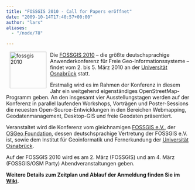 ```yaml
---
title: "FOSSGIS 2010 - Call for Papers eröffnet"
date: "2009-10-14T17:40:57+00:00"
author: "lars"
aliases:
  - "/node/78"

---
```


<p><a href="http://www.fossgis.de/konferenz" style=""><img align="left" alt="fossgis 2010" height="100" hspace="10" src="http://www.fossgis.de/konferenz/w/skins/common/fossgis_konferenz_logo.png" width="100" /></a>Die <a href="http://www.fossgis.de/konferenz">FOSSGIS 2010</a> &ndash; die größte deutschsprachige Anwenderkonferenz für Freie Geo-Informationssysteme &ndash; findet vom 2. bis 5. März 2010 an der <a href="http://www.igf.uni-osnabrueck.de">Universität Osnabrück</a> statt.</p>
<p>Erstmalig wird es im Rahmen der Konferenz in diesem Jahr ein weitgehend eigenständiges OpenStreetMap-Programm geben. An den insgesamt vier Ausstellungstagen werden auf der Konferenz in parallel laufenden Workshops, Vorträgen und Poster-Sessions die neuesten Open-Source-Entwicklungen in den Bereichen Webmapping, Geodatenmanagement, Desktop-GIS und freie Geodaten präsentiert.</p>
<p>Veranstaltet wird die Konferenz vom gleichnamigen <a href="http://www.fossgis.de">FOSSGIS&nbsp;e.V.</a>, der <a href="http://www.osgeo.org">OSGeo Foundation</a>, dessen deutschsprachige Vertretung der FOSSGIS&nbsp;e.V. ist, sowie dem Institut für Geoinformatik und Fernerkundung der <a href="http://www.igf.uni-osnabrueck.de">Universität Osnabrück</a>.</p>
<p>Auf der FOSSGIS 2010 wird es am 2. März (FOSSGIS) und am 4. März (FOSSGIS/OSM Party) Abendveranstaltungen geben.</p>
<p><strong>Weitere Details zum Zeitplan und Ablauf der Anmeldung finden Sie im <a href="http://www.fossgis.de/konferenz/wiki/2010/Call_for_Papers">Wiki</a>.</strong></p>
